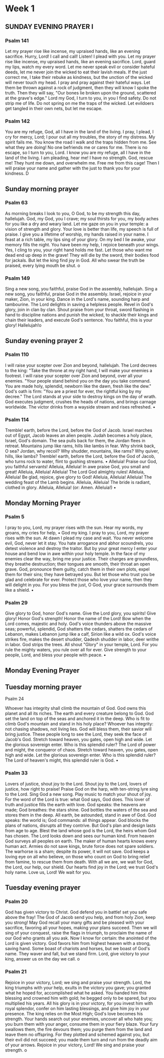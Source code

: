 # Week 1

## SUNDAY EVENING PRAYER I

### Psalm 141

Let my prayer rise like incense, my upraised hands, like an evening sacrifice.
Hurry, Lord! I call and call!
Listen! I plead with you.
Let my prayer rise like incense, my upraised hands, like an evening sacrifice.
Lord, guard my lips, watch my every word.
Let me never speak evil or consider hateful deeds, let me never join the wicked to eat their lavish meals.
If the just correct me, I take their rebuke as kindness, but the unction of the wicked will never touch my head.
I pray and pray against their hateful ways.
Let them be thrown against a rock of judgment, then they will know I spoke the truth.
Then they will say,
"Our bones lie broken upon the ground, scattered at the grave's edge."
Lord my God, I turn to you, in you I find safety.
Do not strip me of life.
Do not spring on me the traps of the wicked.
Let evildoers get tangled in their own nets, but let me escape.

### Psalm 142

You are my refuge, God,
all I have in the land of the living.
I pray, I plead, I cry for mercy, Lord;
I pour out all my troubles, the story of my distress.
My spirit fails me.
You know the road I walk and the traps hidden from me.
See what they are doing!
No one befriends me or cares for me.
There is no escape, so I turn to you, Lord.
I know you are my refuge, all I have in the land of the living.
I am pleading, hear me!
I have no strength.
God, rescue me!
They hunt me down, and overwhelm me.
Free me from this cage!
Then I will praise your name and gather with the just
to thank you for your kindness. D

## Sunday morning prayer

### Psalm 63

As morning breaks I look to you, O God, to be my strength this day, hallelujah.
God, my God, you I crave; my soul thirsts for you, my body aches for you like a dry and weary land.
Let me gaze on you in your temple: a vision of strength and glory.
Your love is better than life, my speech is full of praise.
I give you a lifetime of worship, my hands raised in your name.
I feast at a rich table, my lips sing of your glory.
On my bed I lie awake, your memory fills the night.
You have been my help, I rejoice beneath your wings.
Yes, I cling to you, your right hand holds me fast.
Let those who want me dead end up deep in the grave!
They will die by the sword, their bodies food for jackals.
But let the king find joy in God.
All who swear the truth be praised, every lying mouth be shut. o

### Psalm 149

Sing a new song, you faithful, praise God in the assembly, hallelujah.
Sing a new song, you faithful, praise God in the assembly.
Israel, rejoice in your maker, Zion, in your king.
Dance in the Lord's name, sounding harp and tambourine.
The Lord delights
in saving a helpless people.
Revel in God's glory, join in clan by clan.
Shout praise from your throat, sword flashing in hand to discipline nations and punish the wicked, to shackle their kings and chain their leaders, and execute God's sentence.
You faithful, this is your glory!
Hallelujah!o

## Sunday evening prayer 2

### Psalm 110

I will raise your scepter over Zion and beyond, hallelujah.
The Lord decrees to the king:
"Take the throne at my right hand, I will make your enemies a footrest.
I will raise your scepter over Zion and beyond, over all your enemies.
"Your people stand behind you on the day you take command.
You are made holy, splendid, newborn like the dawn, fresh like the dew."
God's oath is firm:
"You are a priest for ever, the rightful king by my decree." The Lord stands at your side to destroy kings on the day of wrath.
God executes judgment, crushes the heads of nations, and brings carnage worldwide.
The victor drinks from a wayside stream and rises refreshed. •

### Psalm 114

Tremble! earth, before the Lord, before the God of Jacob.
Israel marches out of Egypt, Jacob leaves an alien people.
Judah becomes a holy place, Israel, God's domain.
The sea pulls back for them, the Jordan flees in retreat.
Mountains jump like rams, hills like lambs in fear.
Why shrink back, O sea?
Jordan, why recoil?
Why shudder, mountains, like rams?
Why quiver, hills, like lambs?
Tremble! earth, before the Lord, before the God of Jacob, who turns rock to water, flint to gushing streams. •
Alleluia!
Praise our God, you faithful servants!
Alleluia, Alleluia!
In awe praise God, you small and great!
Alleluia, Alleluia!
Alleluia!
The Lord God almighty rules!
Alleluia, Alleluia!
Be glad, rejoice, give glory to God!
Alleluia, Alleluia!
Alleluia!
The wedding feast of the Lamb begins.
Alleluia, Alleluia!
The bride is radiant, clothed in glory.
Alleluia, Alleluia! (or: Amen. Alleluia!) •

## Monday Morning Prayer

### Psalm 5

I pray to you, Lord, my prayer rises with the sun.
Hear my words, my groans, my cries for help,
• God my king.
I pray to you, Lord, my prayer rises with the sun.
At dawn I plead my case and wait.
You never welcome evil, God, never let it stay.
You hate arrogance and abhor scoundrels, you detest violence and destroy the traitor.
But by your great mercy
I enter your house and bend low in awe within your holy temple.
In the face of my enemies clear the way, bring me your justice.
Their charges are groundless, they breathe destruction; their tongues are smooth, their throat an open grave.
God, pronounce them guilty, catch them in their own plots, expel them for their sins; they have betrayed you.
But let those who trust you be glad and celebrate for ever.
Protect those who love your name, then they will delight in you.
For you bless the just, O God, your grace surrounds them like a shield. •

### Psalm 29

Give glory to God, honor God's name.
Give the Lord glory, you spirits!
Give glory! Honor God's strength!
Honor the name of the Lord!
Bow when the Lord comes, majestic and holy.
God's voice thunders above the massive seas; powerful, splendid,
God shatters the cedars, shatters the cedars of Lebanon, makes Lebanon jump like a calf, Sirion like a wild ox.
God's voice strikes fire, makes the desert shudder, Qadesh shudder in labor, deer writhe in labor.
God strips the trees.
All shout "Glory" in your temple, Lord.
For you rule the mighty waters, you rule over all for ever.
Give strength to your people, Lord, and bless your people with peace. •

## Monday Evening Prayer


## Tuesday morning prayer

Psalm 24

Whoever has integrity
shall climb the mountain of God.
God owns this planet and all its riches.
The earth and every creature belong to God.
God set the land on top of the seas and anchored it in the deep.
Who is fit to climb God's mountain and stand in his holy place?
Whoever has integrity: not chasing shadows, not living lies.
God will bless them, their savior will bring justice.
These people long to see the Lord, they seek the face of Jacob's God.
Stretch toward heaven, you gates, open high and wide.
Let the glorious sovereign enter.
Who is this splendid ruler?
The Lord of power and might, the conqueror of chaos.
Stretch toward heaven, you gates, open high and wide.
Let the glorious sovereign enter.
Who is this splendid ruler?
The Lord of heaven's might, this splendid ruler is God. •

### Psalm 33

Lovers of justice, shout joy to the Lord.
Shout joy to the Lord, lovers of justice, how right to praise!
Praise God on the harp, with ten-string lyre sing to the Lord.
Sing God a new song.
Play music to match your shout of joy.
For the word of the Lord is true: what God says, God does.
This lover of truth and justice fills the earth with love.
God speaks: the heavens are made;
God breathes: the stars shine.
God bottles the waters of the sea and stores them in the deep.
All earth, be astounded, stand in awe of God.
God speaks: the world is;
God commands: all things appear.
God blocks the plans of nations, disrupts all they contrive.
But God's plan and design lasts from age to age.
Blest the land whose god is the Lord, the heirs whom God has chosen.
The Lord looks down and sees our human kind.
From heaven God surveys all peoples on earth.
The maker of human hearts knows every human act.
Armies do not save kings, brute force does not spare soldiers.
The warhorse is a sham;
despite its power, it will not save.
God keeps a loving eye on all who believe,
on those who count on God to bring relief from famine, to rescue them from death.
With all we are, we wait for God, the Lord, our help, our shield.
Our hearts find joy in the Lord; we trust God's holy name.
Love us, Lord!
We wait for you.

## Tuesday evening prayer

### Psalm 20

God has given victory to Christ.
God defend you in battle! set you safe above the fray!
The God of Jacob send you help, and from holy Zion, keep you strong!
May God recall your many gifts and be pleased with your sacrifice, favoring all your hopes, making your plans succeed.
Then we will sing of your conquest, raise the flags in triumph, to proclaim the name of our God who grants all you ask.
Now I know for certain: the anointed of the Lord is given victory.
God favors him from highest heaven with a strong, saving hand.
Some boast of chariots and horses, but we boast of God's name.
They waver and fall, but we stand firm.
Lord, give victory to your king, answer us on the day we call. o

### Psalm 21

Rejoice in your victory, Lord; we sing and praise your strength.
Lord, the king triumphs with your help, exults in the victory you gave; you granted what he hoped for, accomplished what he asked.
You handed him this blessing and crowned him with gold; he begged only to be spared, but you multiplied his years.
All his glory is in your victory, for you invest him with royal splendor, confer on him lasting blessings, and give him joy in your presence.
The king relies on the Most High;
God's love becomes his strength.
Your hands search out your enemies, uncover all who hate you; you burn them with your anger, consume them in your fiery blaze.
Your fury swallows them, the fire devours them;
you purge them from the land and leave them no offspring.
For they plotted and schemed against you, but their evil did not succeed; you made them turn and run from the deadly aim of your arrows.
Rejoice in your victory, Lord!
We sing and praise your strength. o
